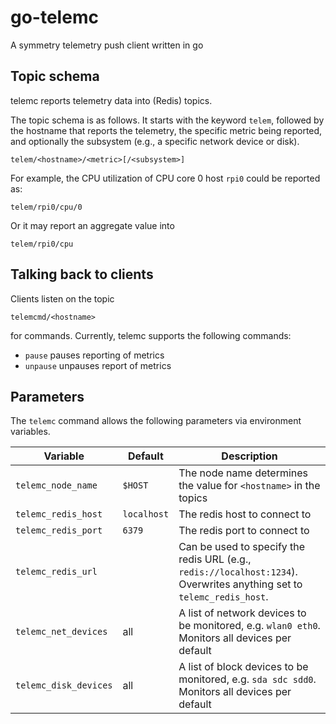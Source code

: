 go-telemc
=========

A symmetry telemetry push client written in go

Topic schema
------------

telemc reports telemetry data into (Redis) topics.

The topic schema is as follows. It starts with the keyword `telem`, followed by the hostname that reports the telemetry,
the specific metric being reported, and optionally the subsystem (e.g., a specific network device or disk).

    telem/<hostname>/<metric>[/<subsystem>]

For example, the CPU utilization of CPU core 0 host `rpi0` could be reported as:

    telem/rpi0/cpu/0

Or it may report an aggregate value into

    telem/rpi0/cpu

Talking back to clients
-----------------------

Clients listen on the topic

    telemcmd/<hostname>

for commands. Currently, telemc supports the following commands:

* `pause` pauses reporting of metrics
* `unpause` unpauses report of metrics

Parameters
----------

The `telemc` command allows the following parameters via environment variables.

| Variable | Default | Description |
|---|---|---|
| `telemc_node_name`    | `$HOST`       | The node name determines the value for `<hostname>` in the topics |
| `telemc_redis_host`   | `localhost`   | The redis host to connect to |
| `telemc_redis_port`   | `6379`        | The redis port to connect to |
| `telemc_redis_url`    |               | Can be used to specify the redis URL (e.g., `redis://localhost:1234`). Overwrites anything set to `telemc_redis_host`.
| `telemc_net_devices`  | all           | A list of network devices to be monitored, e.g. `wlan0 eth0`. Monitors all devices per default |
| `telemc_disk_devices` | all           | A list of block devices to be monitored, e.g. `sda sdc sdd0`. Monitors all devices per default |
